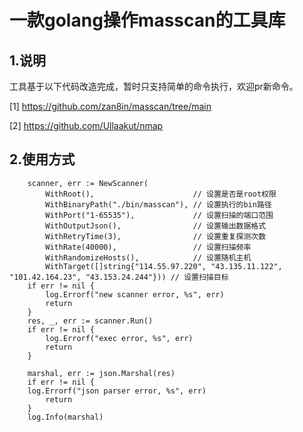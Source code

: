 # 一款golang操作masscan的工具库

## 1.说明

工具基于以下代码改造完成，暂时只支持简单的命令执行，欢迎pr新命令。

[1] https://github.com/zan8in/masscan/tree/main

[2] https://github.com/Ullaakut/nmap

## 2.使用方式

```golang
	scanner, err := NewScanner(
		WithRoot(),                      // 设置是否是root权限
		WithBinaryPath("./bin/masscan"), // 设置执行的bin路径
		WithPort("1-65535"),             // 设置扫描的端口范围
		WithOutputJson(),                // 设置输出数据格式
		WithRetryTime(3),                // 设置重复探测次数
		WithRate(40000),                 // 设置扫描频率
		WithRandomizeHosts(),            // 设置随机主机
		WithTarget([]string{"114.55.97.220", "43.135.11.122", "101.42.164.23", "43.153.24.244"})) // 设置扫描目标
	if err != nil {
		log.Errorf("new scanner error, %s", err)
		return
	}
	res, _, err := scanner.Run()
	if err != nil {
		log.Errorf("exec error, %s", err)
		return
	}

	marshal, err := json.Marshal(res)
	if err != nil {
    log.Errorf("json parser error, %s", err)
		return
	}
	log.Info(marshal)
```

